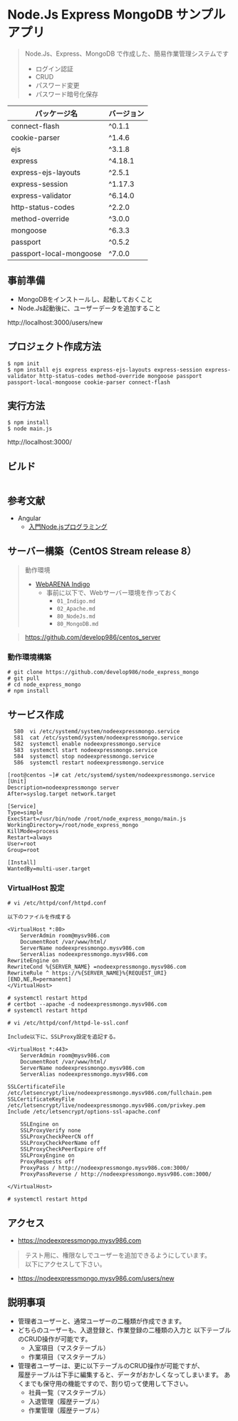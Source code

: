 # Node.Js Express MongoDB サンプルアプリ

> Node.Js、Express、MongoDB で作成した、簡易作業管理システムです
> - ログイン認証
> - CRUD
> - パスワード変更
> - パスワード暗号化保存

| パッケージ名 | バージョン |
| ------------- | ------------- |
| connect-flash  | ^0.1.1  |
| cookie-parser  | ^1.4.6  |
| ejs  | ^3.1.8  |
| express  | ^4.18.1  |
| express-ejs-layouts  | ^2.5.1  |
| express-session  | ^1.17.3  |
| express-validator  | ^6.14.0  |
| http-status-codes  | ^2.2.0  |
| method-override  | ^3.0.0  |
| mongoose  | ^6.3.3  |
| passport  | ^0.5.2  |
| passport-local-mongoose  | ^7.0.0  |

## 事前準備

- MongoDBをインストールし、起動しておくこと
- Node.Js起動後に、ユーザーデータを追加すること

http://localhost:3000/users/new

## プロジェクト作成方法

```
$ npm init
$ npm install ejs express express-ejs-layouts express-session express-validator http-status-codes method-override mongoose passport passport-local-mongoose cookie-parser connect-flash
```

## 実行方法

```
$ npm install
$ node main.js
```

http://localhost:3000/

## ビルド

```
```

## 参考文献

- Angular
  - [入門Node.jsプログラミング](https://www.shoeisha.co.jp/book/detail/9784798158624)

## サーバー構築（CentOS Stream release 8）

> 動作環境
> - [WebARENA Indigo](https://web.arena.ne.jp/indigo/)
>   - 事前に以下で、Webサーバー環境を作っておく
>     - `01_Indigo.md`
>     - `02_Apache.md`
>     - `80_NodeJs.md`
>     - `80_MongoDB.md`

> https://github.com/develop986/centos_server

### 動作環境構築

```
# git clone https://github.com/develop986/node_express_mongo
# git pull
# cd node_express_mongo
# npm install
```

## サービス作成

```
  580  vi /etc/systemd/system/nodeexpressmongo.service
  581  cat /etc/systemd/system/nodeexpressmongo.service
  582  systemctl enable nodeexpressmongo.service
  583  systemctl start nodeexpressmongo.service
  584  systemctl stop nodeexpressmongo.service
  586  systemctl restart nodeexpressmongo.service

[root@centos ~]# cat /etc/systemd/system/nodeexpressmongo.service
[Unit]
Description=nodeexpressmongo server
After=syslog.target network.target

[Service]
Type=simple
ExecStart=/usr/bin/node /root/node_express_mongo/main.js
WorkingDirectory=/root/node_express_mongo
KillMode=process
Restart=always
User=root
Group=root

[Install]
WantedBy=multi-user.target
```

### VirtualHost 設定

```
# vi /etc/httpd/conf/httpd.conf

以下のファイルを作成する

<VirtualHost *:80>
    ServerAdmin room@mysv986.com
    DocumentRoot /var/www/html/
    ServerName nodeexpressmongo.mysv986.com
    ServerAlias nodeexpressmongo.mysv986.com
RewriteEngine on
RewriteCond %{SERVER_NAME} =nodeexpressmongo.mysv986.com
RewriteRule ^ https://%{SERVER_NAME}%{REQUEST_URI} [END,NE,R=permanent]
</VirtualHost>
```

```
# systemctl restart httpd
# certbot --apache -d nodeexpressmongo.mysv986.com
# systemctl restart httpd
```

```
# vi /etc/httpd/conf/httpd-le-ssl.conf

Include以下に、SSLProxy設定を追記する。

<VirtualHost *:443>
    ServerAdmin room@mysv986.com
    DocumentRoot /var/www/html/
    ServerName nodeexpressmongo.mysv986.com
    ServerAlias nodeexpressmongo.mysv986.com

SSLCertificateFile /etc/letsencrypt/live/nodeexpressmongo.mysv986.com/fullchain.pem
SSLCertificateKeyFile /etc/letsencrypt/live/nodeexpressmongo.mysv986.com/privkey.pem
Include /etc/letsencrypt/options-ssl-apache.conf

    SSLEngine on
    SSLProxyVerify none
    SSLProxyCheckPeerCN off
    SSLProxyCheckPeerName off
    SSLProxyCheckPeerExpire off
    SSLProxyEngine on
    ProxyRequests off
    ProxyPass / http://nodeexpressmongo.mysv986.com:3000/
    ProxyPassReverse / http://nodeexpressmongo.mysv986.com:3000/

</VirtualHost>
```

```
# systemctl restart httpd
```

## アクセス

- https://nodeexpressmongo.mysv986.com

> テスト用に、権限なしでユーザーを追加できるようにしています。  
> 以下にアクセスして下さい。

- https://nodeexpressmongo.mysv986.com/users/new

## 説明事項

- 管理者ユーザーと、通常ユーザーの二種類が作成できます。
- どちらのユーザーも、入退登録と、作業登録の二種類の入力と
  以下テーブルのCRUD操作が可能です。
  - 入室項目（マスタテーブル）
  - 作業項目（マスタテーブル）
- 管理者ユーザーは、更に以下テーブルのCRUD操作が可能ですが、  
  履歴テーブルは下手に編集すると、データがおかしくなってしまいます。
  あくまでも保守用の機能ですので、割り切って使用して下さい。
  - 社員一覧（マスタテーブル）
  - 入退管理（履歴テーブル）
  - 作業管理（履歴テーブル）
